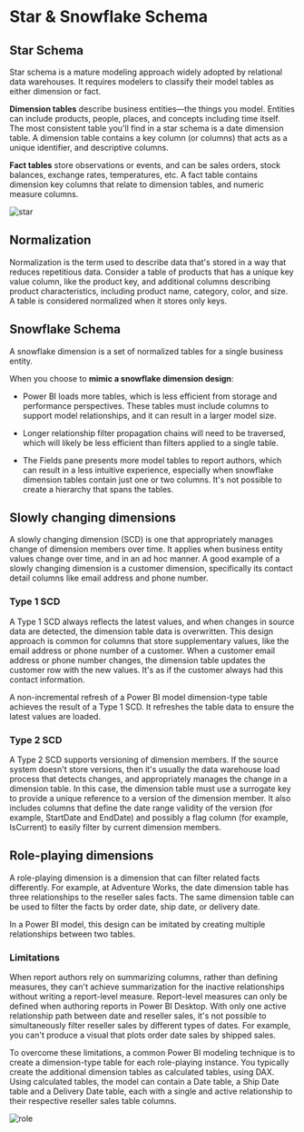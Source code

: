 # Star & Snowflake Schema

## Star Schema

Star schema is a mature modeling approach widely adopted by relational data warehouses. It requires modelers to classify their model tables as either dimension or fact.

__Dimension tables__ describe business entities—the things you model. Entities can include products, people, places, and concepts including time itself. The most consistent table you'll find in a star schema is a date dimension table. A dimension table contains a key column (or columns) that acts as a unique identifier, and descriptive columns.

__Fact tables__ store observations or events, and can be sales orders, stock balances, exchange rates, temperatures, etc. A fact table contains dimension key columns that relate to dimension tables, and numeric measure columns.

![star](Star.png)

## Normalization 

Normalization is the term used to describe data that's stored in a way that reduces repetitious data. Consider a table of products that has a unique key value column, like the product key, and additional columns describing product characteristics, including product name, category, color, and size. A table is considered normalized when it stores only keys.

## Snowflake Schema

A snowflake dimension is a set of normalized tables for a single business entity. 

When you choose to __mimic a snowflake dimension design__:

- Power BI loads more tables, which is less efficient from storage and performance perspectives. These tables must include columns to support model relationships, and it can result in a larger model size.

- Longer relationship filter propagation chains will need to be traversed, which will likely be less efficient than filters applied to a single table.

- The Fields pane presents more model tables to report authors, which can result in a less intuitive experience, especially when snowflake dimension tables contain just one or two columns.
It's not possible to create a hierarchy that spans the tables.

## Slowly changing dimensions

A slowly changing dimension (SCD) is one that appropriately manages change of dimension members over time. It applies when business entity values change over time, and in an ad hoc manner. A good example of a slowly changing dimension is a customer dimension, specifically its contact detail columns like email address and phone number. 

### Type 1 SCD
A Type 1 SCD always reflects the latest values, and when changes in source data are detected, the dimension table data is overwritten. This design approach is common for columns that store supplementary values, like the email address or phone number of a customer. When a customer email address or phone number changes, the dimension table updates the customer row with the new values. It's as if the customer always had this contact information.

A non-incremental refresh of a Power BI model dimension-type table achieves the result of a Type 1 SCD. It refreshes the table data to ensure the latest values are loaded.

### Type 2 SCD
A Type 2 SCD supports versioning of dimension members. If the source system doesn't store versions, then it's usually the data warehouse load process that detects changes, and appropriately manages the change in a dimension table. In this case, the dimension table must use a surrogate key to provide a unique reference to a version of the dimension member. It also includes columns that define the date range validity of the version (for example, StartDate and EndDate) and possibly a flag column (for example, IsCurrent) to easily filter by current dimension members.


## Role-playing dimensions
A role-playing dimension is a dimension that can filter related facts differently. For example, at Adventure Works, the date dimension table has three relationships to the reseller sales facts. The same dimension table can be used to filter the facts by order date, ship date, or delivery date.

In a Power BI model, this design can be imitated by creating multiple relationships between two tables.

### Limitations

When report authors rely on summarizing columns, rather than defining measures, they can't achieve summarization for the inactive relationships without writing a report-level measure. Report-level measures can only be defined when authoring reports in Power BI Desktop.
With only one active relationship path between date and reseller sales, it's not possible to simultaneously filter reseller sales by different types of dates. For example, you can't produce a visual that plots order date sales by shipped sales.


To overcome these limitations, a common Power BI modeling technique is to create a dimension-type table for each role-playing instance. You typically create the additional dimension tables as calculated tables, using DAX. Using calculated tables, the model can contain a Date table, a Ship Date table and a Delivery Date table, each with a single and active relationship to their respective reseller sales table columns.

![role](RolePlayDim.png)

